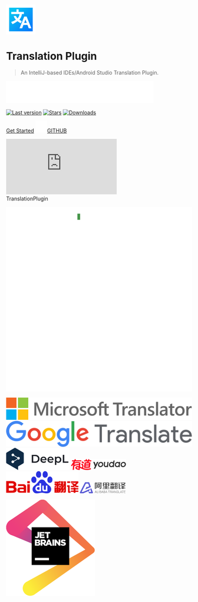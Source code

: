 ![logo](../img/logo.svg ':size=96x96 :class=logo')

<h1>Translation Plugin</h1>

> An IntelliJ-based IDEs/Android Studio Translation Plugin.

![Multiple translation engines, Multilingual translation, Document translation, Text-to-speech services, ...](img/typing_description.svg ':size=200x30')

<div class="badges">

[![Last version][badge:last-version]][gh:last-release]
[![Stars][badge:stars]][jb:translation-plugin]
[![Downloads][badge:downloads]][jb:translation-plugin]

</div>

<div class="buttons unselectable">

[Get Started](/en/docs)
[![GITHUB](../img/github.svg ':class=icon :size=2emx2em')GITHUB](https://github.com/YiiGuxing/TranslationPlugin ':class=github-button')

</div>
<div class="button--plugin-installation">
  <iframe src="https://plugins.jetbrains.com/embeddable/install/8579" frameborder="none"></iframe>
</div>

<div class="idea-frame" oncontextmenu="return false;" ondragstart="return false;">
<div class="frame-header">TranslationPlugin</div>

![Screenshot](../img/screenshot.gif ':size=550x545')

<div class="frame-footer"></div>
</div>

<div class="translator-logo">

[![Microsoft Translator](../img/microsoft_translator_logo.svg ':size=252x30')](https://www.bing.com/translator 'Microsoft Translator')
[![Google Translate](../img/google_translate_logo.svg ':size=215x30')](https://translate.google.com 'Google Translate')
[![DeepL Translator](../img/deepl_translate_logo.svg ':size=86x30')](https://www.deepl.com 'DeepL Translator')
[![Youdao Translate](../img/youdao_translate_logo.png ':size=149x30')](https://ai.youdao.com 'Youdao Translate')
[![Baidu Translate](../img/baidu_translate_logo.svg ':size=98x30')](https://fanyi-api.baidu.com 'Baidu Translate')
[![Alibaba Translate](../img/ali_translate_logo.png ':size=124x30')](https://translate.alibaba.com 'Alibaba Translate')

</div>

<div class="jetbrains-logo">

[![JetBrains](../img/jetbrains.svg)](https://www.jetbrains.com/?from=TranslationPlugin ':size=150x163 Development supported by JetBrains')

</div>

[badge:last-version]: https://img.shields.io/github/v/release/YiiGuxing/TranslationPlugin?style=flat-square&color=007AC1&sort=semver&label=Last%20version

[badge:stars]: https://img.shields.io/github/stars/YiiGuxing/TranslationPlugin?logo=github&style=flat-square&color=009688&label=Stars

[badge:downloads]: https://img.shields.io/jetbrains/plugin/d/8579?style=flat-square&label=Downloads

[gh:last-release]: https://github.com/YiiGuxing/TranslationPlugin/releases/latest

[jb:translation-plugin]: https://github.com/YiiGuxing/TranslationPlugin